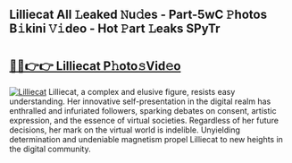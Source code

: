 ## Lilliecat All 𝙻eaked 𝙽u𝚍es - Part-5wC 𝙿hotos B𝚒kini 𝚅𝚒deo - Hot 𝙿art 𝙻eaks SPyTr

# <h2><a href="http://ld6gjzc.urlbe.top/?page=Lilliecat">🔗🔗👉👉 Lilliecat P𝚑oto𝚜Vid𝚎o</a></h2>

[![Lilliecat](https://i.imgur.com/eBuTRDB.gif)](http://ld6gjzc.urlbe.top/?page=Lilliecat)
Lilliecat, a complex and elusive figure, resists easy understanding. Her innovative self-presentation in the digital realm has enthralled and infuriated followers, sparking debates on consent, artistic expression, and the essence of virtual societies. Regardless of her future decisions, her mark on the virtual world is indelible. Unyielding determination and undeniable magnetism propel Lilliecat to new heights in the digital community.
